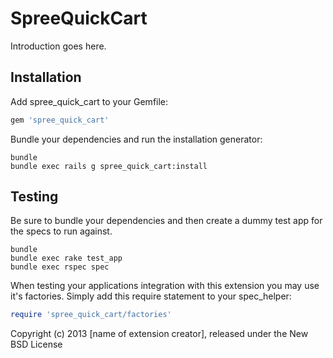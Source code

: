 SpreeQuickCart
==============

Introduction goes here.

Installation
------------

Add spree_quick_cart to your Gemfile:

```ruby
gem 'spree_quick_cart'
```

Bundle your dependencies and run the installation generator:

```shell
bundle
bundle exec rails g spree_quick_cart:install
```

Testing
-------

Be sure to bundle your dependencies and then create a dummy test app for the specs to run against.

```shell
bundle
bundle exec rake test_app
bundle exec rspec spec
```

When testing your applications integration with this extension you may use it's factories.
Simply add this require statement to your spec_helper:

```ruby
require 'spree_quick_cart/factories'
```

Copyright (c) 2013 [name of extension creator], released under the New BSD License
